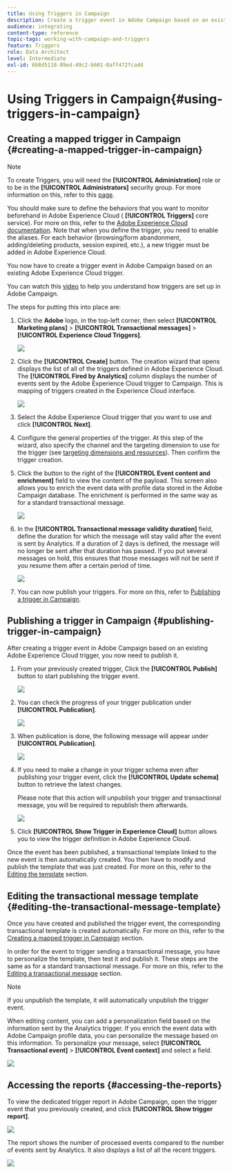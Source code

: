 ```yaml
---
title: Using Triggers in Campaign
description: Create a trigger event in Adobe Campaign based on an existing Adobe Experience Cloud trigger.
audience: integrating
content-type: reference
topic-tags: working-with-campaign-and-triggers
feature: Triggers
role: Data Architect
level: Intermediate
exl-id: 6b8d5118-89ed-49c2-b601-0aff472fcadd
---
```

# Using Triggers in Campaign{#using-triggers-in-campaign}

## Creating a mapped trigger in Campaign {#creating-a-mapped-trigger-in-campaign}

>[!NOTE]
>
>To create Triggers, you will need the **[!UICONTROL Administration]** role or to be in the **[!UICONTROL Administrators]** security group. For more information on this, refer to this [page](../../administration/using/list-of-roles.md).

You should make sure to define the behaviors that you want to monitor beforehand in Adobe Experience Cloud ( **[!UICONTROL Triggers]** core service). For more on this, refer to the [Adobe Experience Cloud documentation](https://experienceleague.adobe.com/docs/core-services/interface/activation/triggers.html). Note that when you define the trigger, you need to enable the aliases. For each behavior (browsing/form abandonment, adding/deleting products, session expired, etc.), a new trigger must be added in Adobe Experience Cloud.

You now have to create a trigger event in Adobe Campaign based on an existing Adobe Experience Cloud trigger.

You can watch this [video](https://helpx.adobe.com/marketing-cloud/how-to/email-marketing.html#step-two) to help you understand how triggers are set up in Adobe Campaign.

The steps for putting this into place are:

1. Click the **Adobe** logo, in the top-left corner, then select **[!UICONTROL Marketing plans]** > **[!UICONTROL Transactional messages]** > **[!UICONTROL Experience Cloud Triggers]**. 

   ![](assets/remarketing_1.png)

1. Click the **[!UICONTROL Create]** button. The creation wizard that opens displays the list of all of the triggers defined in Adobe Experience Cloud. The **[!UICONTROL Fired by Analytics]** column displays the number of events sent by the Adobe Experience Cloud trigger to Campaign. This is mapping of triggers created in the Experience Cloud interface.

   ![](assets/remarketing_2.png)

1. Select the Adobe Experience Cloud trigger that you want to use and click **[!UICONTROL Next]**.
1. Configure the general properties of the trigger. At this step of the wizard, also specify the channel and the targeting dimension to use for the trigger (see [targeting dimensions and resources](../../automating/using/query.md#targeting-dimensions-and-resources)). Then confirm the trigger creation.
1. Click the button to the right of the **[!UICONTROL Event content and enrichment]** field to view the content of the payload. This screen also allows you to enrich the event data with profile data stored in the Adobe Campaign database. The enrichment is performed in the same way as for a standard transactional message. 

   ![](assets/remarketing_3.png)

1. In the **[!UICONTROL Transactional message validity duration]** field, define the duration for which the message will stay valid after the event is sent by Analytics. If a duration of 2 days is defined, the message will no longer be sent after that duration has passed. If you put several messages on hold, this ensures that those messages will not be sent if you resume them after a certain period of time.

   ![](assets/remarketing_4.png)

1. You can now publish your triggers. For more on this, refer to [Publishing a trigger in Campaign](../../integrating/using/using-triggers-in-campaign.md#publishing-trigger-in-campaign).

## Publishing a trigger in Campaign {#publishing-trigger-in-campaign}

After creating a trigger event in Adobe Campaign based on an existing Adobe Experience Cloud trigger, you now need to publish it.

1. From your previously created trigger, Click the **[!UICONTROL Publish]** button to start publishing the trigger event.

   ![](assets/trigger_publish_1.png)

1. You can check the progress of your trigger publication under **[!UICONTROL Publication]**.

   ![](assets/trigger_publish_2.png)

1. When publication is done, the following message will appear under **[!UICONTROL Publication]**.

   ![](assets/trigger_publish_3.png)

1. If you need to make a change in your trigger schema even after publishing your trigger event, click the **[!UICONTROL Update schema]** button to retrieve the latest changes.

   Please note that this action will unpublish your trigger and transactional message, you will be required to republish them afterwards.

   ![](assets/trigger_publish_4.png)

1. Click **[!UICONTROL Show Trigger in Experience Cloud]** button allows you to view the trigger definition in Adobe Experience Cloud.

Once the event has been published, a transactional template linked to the new event is then automatically created. You then have to modify and publish the template that was just created. For more on this, refer to the [Editing the template](../../start/using/marketing-activity-templates.md) section.

## Editing the transactional message template {#editing-the-transactional-message-template}

Once you have created and published the trigger event, the corresponding transactional template is created automatically. For more on this, refer to the [Creating a mapped trigger in Campaign](#creating-a-mapped-trigger-in-campaign) section.

In order for the event to trigger sending a transactional message, you have to personalize the template, then test it and publish it. These steps are the same as for a standard transactional message. For more on this, refer to the [Editing a transactional message](../../channels/using/editing-transactional-message.md) section.

>[!NOTE]
>
>If you unpublish the template, it will automatically unpublish the trigger event.

When editing content, you can add a personalization field based on the information sent by the Analytics trigger. If you enrich the event data with Adobe Campaign profile data, you can personalize the message based on this information. To personalize your message, select **[!UICONTROL Transactional event]** > **[!UICONTROL Event context]** and select a field.

![](assets/remarketing_8.png)

## Accessing the reports {#accessing-the-reports}

To view the dedicated trigger report in Adobe Campaign, open the trigger event that you previously created, and click **[!UICONTROL Show trigger report]**. 

![](assets/remarketing_9.png)

The report shows the number of processed events compared to the number of events sent by Analytics. It also displays a list of all the recent triggers. 

![](assets/trigger_uc_browse_14.png)
